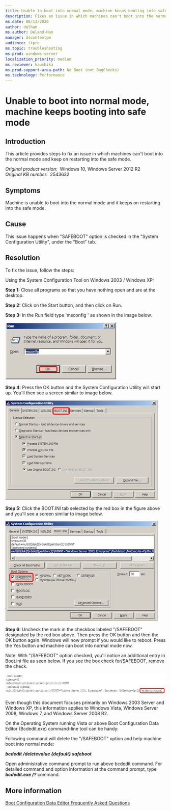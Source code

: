 ```yaml
---
title: Unable to boot into normal mode, machine keeps booting into safe mode
description: Fixes an issue in which machines can't boot into the normal mode and keep on restarting into the safe mode.
ms.date: 08/13/2020
author: delhan
ms.author: Deland-Han
manager: dscontentpm
audience: itpro
ms.topic: troubleshooting
ms.prod: windows-server
localization_priority: medium
ms.reviewer: kaushika
ms.prod-support-area-path: No Boot (not BugChecks)
ms.technology: Performance
---
```

# Unable to boot into normal mode, machine keeps booting into safe mode

## Introduction

This article provides steps to fix an issue in which machines can't boot into the normal mode and keep on restarting into the safe mode.

_Original product version:_ &nbsp;Windows 10, Windows Server 2012 R2  
_Original KB number:_ &nbsp;2543632

## Symptoms

Machine is unable to boot into the normal mode and it keeps on restarting into the safe mode.

## Cause

This issue happens when "SAFEBOOT" option is checked in the "System Configuration Utility", under the "Boot" tab.

## Resolution

To fix the issue, follow the steps:

Using the System Configuration Tool on Windows 2003 / Windows XP:

**Step 1:** Close all programs so that you have nothing open and are at the desktop.

**Step 2:** Click on the Start button, and then click on Run.

**Step 3:** In the Run field type 'msconfig ' as shown in the image below.

![Type msconfig](./media/cannot-boot-into-normal-mode/2543632a.jpg)

**Step 4:** Press the OK button and the System Configuration Utility will start up.
 You'll then see a screen similar to image below.

![BOOT.INI](./media/cannot-boot-into-normal-mode/2543632b.jpg)

**Step 5:** Click the BOOT.INI tab selected by the red box in the figure above and you'll see a screen similar to image below.

![Select /SAFTBOOT](./media/cannot-boot-into-normal-mode/2543632c.jpg)

**Step 6:** Uncheck the mark in the checkbox labeled "/SAFEBOOT" designated by the red box above. Then press the OK button and then the OK button again. Windows will now prompt if you would like to reboot. Press the Yes button and machine can boot into normal mode now.

Note: With "/SAFEBOOT" option checked, you'll notice an additional entry in Boot.ini file as seen below. If you see the box check for/SAFEBOOT, remove the check.

![Entry in Boot.ini file](./media/cannot-boot-into-normal-mode/2543632d.jpg)

Even though this document focuses primarily on Windows 2003 Server and Windows XP, this information applies to Windows Vista, Windows Server 2008, Windows 7, and Windows Server 2008 R2.

On the Operating System running Vista or above Boot Configuration Data Editor (Bcdedit.exe) command-line tool can be handy:

Following command will delete the "/SAFEBOOT" option and help machine boot into normal mode:

***bcdedit /deletevalue {default} safeboot***  

Open administrative command prompt to run above bcdedit command. For detailed command and option information at the command prompt, type ***bcdedit.exe /?*** command.

## More information

 [Boot Configuration Data Editor Frequently Asked Questions](https://technet.microsoft.com/library/cc721886%28WS.10%29.aspx)
